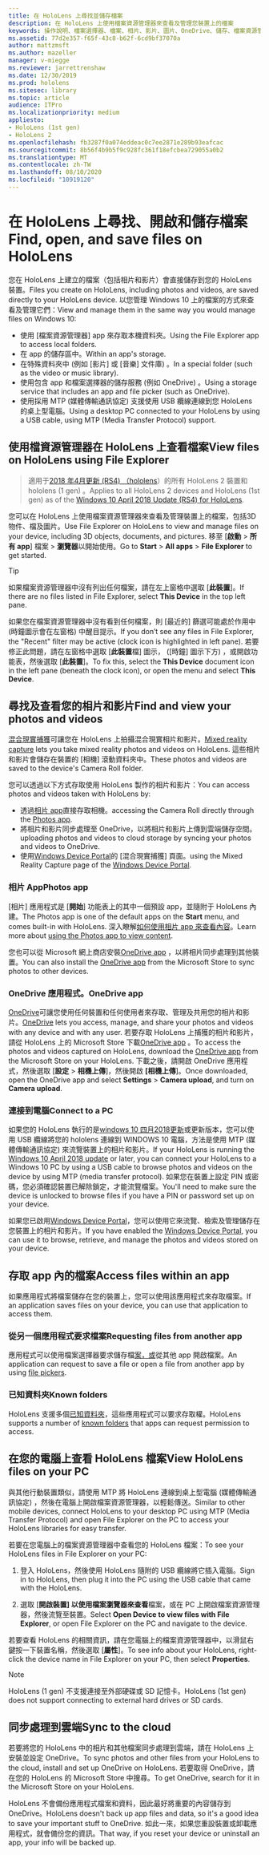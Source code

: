 ```yaml
---
title: 在 HoloLens 上尋找並儲存檔案
description: 在 HoloLens 上使用檔案資源管理器來查看及管理您裝置上的檔案
keywords: 操作說明、檔案選擇器、檔案、相片、影片、圖片、OneDrive、儲存、檔案資源管理器、hololens
ms.assetid: 77d2e357-f65f-43c8-b62f-6cd9bf37070a
author: mattzmsft
ms.author: mazeller
manager: v-miegge
ms.reviewer: jarrettrenshaw
ms.date: 12/30/2019
ms.prod: hololens
ms.sitesec: library
ms.topic: article
audience: ITPro
ms.localizationpriority: medium
appliesto:
- HoloLens (1st gen)
- HoloLens 2
ms.openlocfilehash: fb3287f0a074eddeac0c7ee2871e289b93eafcac
ms.sourcegitcommit: 8b56f4b9b5f9c928fc361f18efcbea729055a0b2
ms.translationtype: MT
ms.contentlocale: zh-TW
ms.lasthandoff: 08/10/2020
ms.locfileid: "10919120"
---
```

# <span data-ttu-id="9b675-104">在 HoloLens 上尋找、開啟和儲存檔案</span><span class="sxs-lookup"><span data-stu-id="9b675-104">Find, open, and save files on HoloLens</span></span>

<span data-ttu-id="9b675-105">您在 HoloLens 上建立的檔案（包括相片和影片）會直接儲存到您的 HoloLens 裝置。</span><span class="sxs-lookup"><span data-stu-id="9b675-105">Files you create on HoloLens, including photos and videos, are saved directly to your HoloLens device.</span></span> <span data-ttu-id="9b675-106">以您管理 Windows 10 上的檔案的方式來查看及管理它們：</span><span class="sxs-lookup"><span data-stu-id="9b675-106">View and manage them in the same way you would manage files on Windows 10:</span></span>

- <span data-ttu-id="9b675-107">使用 [檔案資源管理器] app 來存取本機資料夾。</span><span class="sxs-lookup"><span data-stu-id="9b675-107">Using the File Explorer app to access local folders.</span></span>
- <span data-ttu-id="9b675-108">在 app 的儲存區中。</span><span class="sxs-lookup"><span data-stu-id="9b675-108">Within an app's storage.</span></span>
- <span data-ttu-id="9b675-109">在特殊資料夾中 (例如 [影片] 或 [音樂] 文件庫) 。</span><span class="sxs-lookup"><span data-stu-id="9b675-109">In a special folder (such as the video or music library).</span></span>
- <span data-ttu-id="9b675-110">使用包含 app 和檔案選擇器的儲存服務 (例如 OneDrive) 。</span><span class="sxs-lookup"><span data-stu-id="9b675-110">Using a storage service that includes an app and file picker (such as OneDrive).</span></span>
- <span data-ttu-id="9b675-111">使用採用 MTP (媒體傳輸通訊協定) 支援使用 USB 纜線連線到您 HoloLens 的桌上型電腦。</span><span class="sxs-lookup"><span data-stu-id="9b675-111">Using a desktop PC connected to your HoloLens by using a USB cable, using MTP (Media Transfer Protocol) support.</span></span>

## <span data-ttu-id="9b675-112">使用檔資源管理器在 HoloLens 上查看檔案</span><span class="sxs-lookup"><span data-stu-id="9b675-112">View files on HoloLens using File Explorer</span></span>

> <span data-ttu-id="9b675-113">適用于[2018 年4月更新 (RS4) （hololens](https://docs.microsoft.com/windows/mixed-reality/release-notes-april-2018)）的所有 HoloLens 2 裝置和 hololens (1 gen) 。</span><span class="sxs-lookup"><span data-stu-id="9b675-113">Applies to all HoloLens 2 devices and HoloLens (1st gen) as of the [Windows 10 April 2018 Update (RS4) for HoloLens](https://docs.microsoft.com/windows/mixed-reality/release-notes-april-2018).</span></span>

<span data-ttu-id="9b675-114">您可以在 HoloLens 上使用檔案資源管理器來查看及管理裝置上的檔案，包括3D 物件、檔及圖片。</span><span class="sxs-lookup"><span data-stu-id="9b675-114">Use File Explorer on HoloLens to view and manage files on your device, including 3D objects, documents, and pictures.</span></span> <span data-ttu-id="9b675-115">移至 [**啟動**   >  **所有 app**] 檔案   >  **瀏覽器**以開始使用。</span><span class="sxs-lookup"><span data-stu-id="9b675-115">Go to **Start**  > **All apps**  > **File Explorer** to get started.</span></span>

> [!TIP]
> <span data-ttu-id="9b675-116">如果檔案資源管理器中沒有列出任何檔案，請在左上窗格中選取 [**此裝置**]。</span><span class="sxs-lookup"><span data-stu-id="9b675-116">If there are no files listed in File Explorer, select **This Device** in the top left pane.</span></span>

<span data-ttu-id="9b675-117">如果您在檔案資源管理器中沒有看到任何檔案，則 [最近的] 篩選可能處於作用中 (時鐘圖示會在左窗格) 中醒目提示。</span><span class="sxs-lookup"><span data-stu-id="9b675-117">If you don’t see any files in File Explorer, the "Recent" filter may be active (clock icon is highlighted in left pane).</span></span> <span data-ttu-id="9b675-118">若要修正此問題，請在左窗格中選取 [**此裝置**檔] 圖示， ([時鐘] 圖示下方) ，或開啟功能表，然後選取 [**此裝置**]。</span><span class="sxs-lookup"><span data-stu-id="9b675-118">To fix this, select the **This Device** document icon in the left pane (beneath the clock icon), or open the menu and select **This Device**.</span></span>

## <span data-ttu-id="9b675-119">尋找及查看您的相片和影片</span><span class="sxs-lookup"><span data-stu-id="9b675-119">Find and view your photos and videos</span></span>

<span data-ttu-id="9b675-120">[混合現實捕獲](holographic-photos-and-videos.md)可讓您在 HoloLens 上拍攝混合現實相片和影片。</span><span class="sxs-lookup"><span data-stu-id="9b675-120">[Mixed reality capture](holographic-photos-and-videos.md) lets you take mixed reality photos and videos on HoloLens.</span></span>  <span data-ttu-id="9b675-121">這些相片和影片會儲存在裝置的 [相機] 滾動資料夾中。</span><span class="sxs-lookup"><span data-stu-id="9b675-121">These photos and videos are saved to the device's Camera Roll folder.</span></span>

<span data-ttu-id="9b675-122">您可以透過以下方式存取使用 HoloLens 製作的相片和影片：</span><span class="sxs-lookup"><span data-stu-id="9b675-122">You can access photos and videos taken with HoloLens by:</span></span>

- <span data-ttu-id="9b675-123">透過[相片 app](holographic-photos-and-videos.md)直接存取相機。</span><span class="sxs-lookup"><span data-stu-id="9b675-123">accessing the Camera Roll directly through the [Photos app](holographic-photos-and-videos.md).</span></span>
- <span data-ttu-id="9b675-124">將相片和影片同步處理至 OneDrive，以將相片和影片上傳到雲端儲存空間。</span><span class="sxs-lookup"><span data-stu-id="9b675-124">uploading photos and videos to cloud storage by syncing your photos and videos to OneDrive.</span></span>
- <span data-ttu-id="9b675-125">使用[Windows Device Portal](https://docs.microsoft.com/windows/mixed-reality/using-the-windows-device-portal#mixed-reality-capture)的 [混合現實捕獲] 頁面。</span><span class="sxs-lookup"><span data-stu-id="9b675-125">using the Mixed Reality Capture page of the [Windows Device Portal](https://docs.microsoft.com/windows/mixed-reality/using-the-windows-device-portal#mixed-reality-capture).</span></span>

### <span data-ttu-id="9b675-126">相片 App</span><span class="sxs-lookup"><span data-stu-id="9b675-126">Photos app</span></span>

<span data-ttu-id="9b675-127">[相片] 應用程式是 [**開始**] 功能表上的其中一個預設 app，並隨附于 HoloLens 內建。</span><span class="sxs-lookup"><span data-stu-id="9b675-127">The Photos app is one of the default apps on the **Start** menu, and comes built-in with HoloLens.</span></span> <span data-ttu-id="9b675-128">深入瞭解[如何使用相片 app 來查看內容](holographic-photos-and-videos.md)。</span><span class="sxs-lookup"><span data-stu-id="9b675-128">Learn more about [using the Photos app to view content](holographic-photos-and-videos.md).</span></span>

<span data-ttu-id="9b675-129">您也可以從 Microsoft 網上商店安裝[OneDrive app](https://www.microsoft.com/p/onedrive/9wzdncrfj1p3) ，以將相片同步處理到其他裝置。</span><span class="sxs-lookup"><span data-stu-id="9b675-129">You can also install the [OneDrive app](https://www.microsoft.com/p/onedrive/9wzdncrfj1p3) from the Microsoft Store to sync photos to other devices.</span></span>

### <span data-ttu-id="9b675-130">OneDrive 應用程式。</span><span class="sxs-lookup"><span data-stu-id="9b675-130">OneDrive app</span></span>

<span data-ttu-id="9b675-131">[OneDrive](https://onedrive.live.com/)可讓您使用任何裝置和任何使用者來存取、管理及共用您的相片和影片。</span><span class="sxs-lookup"><span data-stu-id="9b675-131">[OneDrive](https://onedrive.live.com/) lets you access, manage, and share your photos and videos with any device and with any user.</span></span> <span data-ttu-id="9b675-132">若要存取 HoloLens 上捕獲的相片和影片，請從 HoloLens 上的 Microsoft Store 下載[OneDrive app](https://www.microsoft.com/p/onedrive/9wzdncrfj1p3) 。</span><span class="sxs-lookup"><span data-stu-id="9b675-132">To access the photos and videos captured on HoloLens, download the [OneDrive app](https://www.microsoft.com/p/onedrive/9wzdncrfj1p3) from the Microsoft Store on your HoloLens.</span></span> <span data-ttu-id="9b675-133">下載之後，請開啟 OneDrive 應用程式，然後選取 [**設定**  >  **相機上傳**]，然後開啟 **[相機上傳**]。</span><span class="sxs-lookup"><span data-stu-id="9b675-133">Once downloaded, open the OneDrive app and select **Settings** > **Camera upload**, and turn on **Camera upload**.</span></span>

### <span data-ttu-id="9b675-134">連接到電腦</span><span class="sxs-lookup"><span data-stu-id="9b675-134">Connect to a PC</span></span>

<span data-ttu-id="9b675-135">如果您的 HoloLens 執行的是[windows 10 四月2018更新](https://docs.microsoft.com/windows/mixed-reality/release-notes-april-2018)或更新版本，您可以使用 USB 纜線將您的 hololens 連線到 WINDOWS 10 電腦，方法是使用 MTP (媒體傳輸通訊協定) 來流覽裝置上的相片和影片。</span><span class="sxs-lookup"><span data-stu-id="9b675-135">If your HoloLens is running the [Windows 10 April 2018 update](https://docs.microsoft.com/windows/mixed-reality/release-notes-april-2018) or later, you can connect your HoloLens to a Windows 10 PC by using a USB cable to browse photos and videos on the device by using MTP (media transfer protocol).</span></span> <span data-ttu-id="9b675-136">如果您在裝置上設定 PIN 或密碼，您必須確認裝置已解除鎖定，才能流覽檔案。</span><span class="sxs-lookup"><span data-stu-id="9b675-136">You'll need to make sure the device is unlocked to browse files if you have a PIN or password set up on your device.</span></span>  

<span data-ttu-id="9b675-137">如果您已啟用[Windows Device Portal](https://docs.microsoft.com/windows/mixed-reality/using-the-windows-device-portal)，您可以使用它來流覽、檢索及管理儲存在您裝置上的相片和影片。</span><span class="sxs-lookup"><span data-stu-id="9b675-137">If you have enabled the [Windows Device Portal](https://docs.microsoft.com/windows/mixed-reality/using-the-windows-device-portal), you can use it to browse, retrieve, and manage the photos and videos stored on your device.</span></span>

## <span data-ttu-id="9b675-138">存取 app 內的檔案</span><span class="sxs-lookup"><span data-stu-id="9b675-138">Access files within an app</span></span>

<span data-ttu-id="9b675-139">如果應用程式將檔案儲存在您的裝置上，您可以使用該應用程式來存取檔案。</span><span class="sxs-lookup"><span data-stu-id="9b675-139">If an application saves files on your device, you can use that application to access them.</span></span>

### <span data-ttu-id="9b675-140">從另一個應用程式要求檔案</span><span class="sxs-lookup"><span data-stu-id="9b675-140">Requesting files from another app</span></span>

<span data-ttu-id="9b675-141">應用程式可以使用檔案選擇器要求儲存檔[案，或](https://docs.microsoft.com/windows/mixed-reality/app-model#file-pickers)從其他 app 開啟檔案。</span><span class="sxs-lookup"><span data-stu-id="9b675-141">An application can request to save a file or open a file from another app by using [file pickers](https://docs.microsoft.com/windows/mixed-reality/app-model#file-pickers).</span></span>

### <span data-ttu-id="9b675-142">已知資料夾</span><span class="sxs-lookup"><span data-stu-id="9b675-142">Known folders</span></span>

<span data-ttu-id="9b675-143">HoloLens 支援多個[已知資料夾](https://docs.microsoft.com/windows/mixed-reality/app-model#known-folders)，這些應用程式可以要求存取權。</span><span class="sxs-lookup"><span data-stu-id="9b675-143">HoloLens supports a number of [known folders](https://docs.microsoft.com/windows/mixed-reality/app-model#known-folders) that apps can request permission to access.</span></span>

## <span data-ttu-id="9b675-144">在您的電腦上查看 HoloLens 檔案</span><span class="sxs-lookup"><span data-stu-id="9b675-144">View HoloLens files on your PC</span></span>

<span data-ttu-id="9b675-145">與其他行動裝置類似，請使用 MTP 將 HoloLens 連線到桌上型電腦 (媒體傳輸通訊協定) ，然後在電腦上開啟檔案資源管理器，以輕鬆傳送。</span><span class="sxs-lookup"><span data-stu-id="9b675-145">Similar to other mobile devices, connect HoloLens to your desktop PC using MTP (Media Transfer Protocol) and open File Explorer on the PC to access your HoloLens libraries for easy transfer.</span></span>

<span data-ttu-id="9b675-146">若要在您電腦上的檔案資源管理器中查看您的 HoloLens 檔案：</span><span class="sxs-lookup"><span data-stu-id="9b675-146">To see your HoloLens files in File Explorer on your PC:</span></span>

1. <span data-ttu-id="9b675-147">登入 HoloLens，然後使用 HoloLens 隨附的 USB 纜線將它插入電腦。</span><span class="sxs-lookup"><span data-stu-id="9b675-147">Sign in to HoloLens, then plug it into the PC using the USB cable that came with the HoloLens.</span></span>

1. <span data-ttu-id="9b675-148">選取 [**開啟裝置] 以使用檔案瀏覽器來查看**檔案，或在 PC 上開啟檔案資源管理器，然後流覽至裝置。</span><span class="sxs-lookup"><span data-stu-id="9b675-148">Select **Open Device to view files with File Explorer**, or open File Explorer on the PC and navigate to the device.</span></span>

<span data-ttu-id="9b675-149">若要查看 HoloLens 的相關資訊，請在您電腦上的檔案資源管理器中，以滑鼠右鍵按一下裝置名稱，然後選取 [**屬性**]。</span><span class="sxs-lookup"><span data-stu-id="9b675-149">To see info about your HoloLens, right-click the device name in File Explorer on your PC, then select **Properties**.</span></span>

> [!NOTE]
> <span data-ttu-id="9b675-150">HoloLens (1 gen) 不支援連接至外部硬碟或 SD 記憶卡。</span><span class="sxs-lookup"><span data-stu-id="9b675-150">HoloLens (1st gen) does not support connecting to external hard drives or SD cards.</span></span>

## <span data-ttu-id="9b675-151">同步處理到雲端</span><span class="sxs-lookup"><span data-stu-id="9b675-151">Sync to the cloud</span></span>

<span data-ttu-id="9b675-152">若要將您的 HoloLens 中的相片和其他檔案同步處理到雲端，請在 HoloLens 上安裝並設定 OneDrive。</span><span class="sxs-lookup"><span data-stu-id="9b675-152">To sync photos and other files from your HoloLens to the cloud, install and set up OneDrive on HoloLens.</span></span> <span data-ttu-id="9b675-153">若要取得 OneDrive，請在您的 HoloLens 的 Microsoft Store 中搜尋。</span><span class="sxs-lookup"><span data-stu-id="9b675-153">To get OneDrive, search for it in the Microsoft Store on your HoloLens.</span></span>

<span data-ttu-id="9b675-154">HoloLens 不會備份應用程式檔案和資料，因此最好將重要的內容儲存到 OneDrive。</span><span class="sxs-lookup"><span data-stu-id="9b675-154">HoloLens doesn't back up app files and data, so it's a good idea to save your important stuff to OneDrive.</span></span> <span data-ttu-id="9b675-155">如此一來，如果您重設裝置或卸載應用程式，就會備份您的資訊。</span><span class="sxs-lookup"><span data-stu-id="9b675-155">That way, if you reset your device or uninstall an app, your info will be backed up.</span></span>
